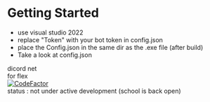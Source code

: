 # Getting Started
- use visual studio 2022
- replace "Token" with your bot token in config.json
- place the Config.json in the same dir as the .exe file (after build)
- Take a look at config.json
<!-- - download ffmpeg place it on the same directory as the project binary executeable
- download libsodium and opus and place it on the same directory as the project binary executeable. (idk why this is needed ask dnet)
- download  youtube-dl (executeable) put it on the same dir as the bot executeable

for windows user the libsodium and opus download link are [here](https://github.com/discord-net/Discord.Net/tree/dev/voice-natives) <br/>
not windows user? compile it your self [Sodium](https://download.libsodium.org/libsodium/releases/) and [Opus](http://downloads.xiph.org/releases/opus/)<br/>
-->
dicord net<br/>
for flex <br/>
[![CodeFactor](https://www.codefactor.io/repository/github/badewen/discord-bot/badge/master)](https://www.codefactor.io/repository/github/badewen/discord-bot/overview/master) <br/>
status : not under active development (school is back open) <br/>

